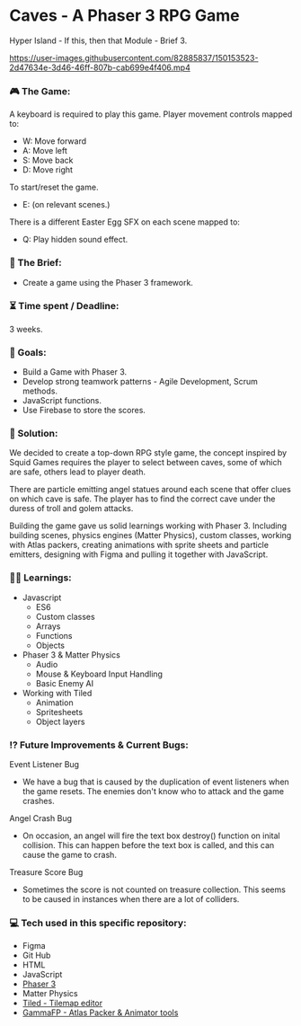 # Caves - A Phaser 3 RPG Game

Hyper Island - If this, then that Module - Brief 3.

https://user-images.githubusercontent.com/82885837/150153523-2d47634e-3d46-46ff-807b-cab699e4f406.mp4

### :video_game: The Game:

A keyboard is required to play this game. Player movement controls mapped to:

-   W: Move forward
-   A: Move left
-   S: Move back
-   D: Move right

To start/reset the game.

-   E: (on relevant scenes.)

There is a different Easter Egg SFX on each scene mapped to:

-   Q: Play hidden sound effect.

### :open_file_folder: The Brief:

-   Create a game using the Phaser 3 framework.

### :hourglass_flowing_sand: Time spent / Deadline:

3 weeks.

### :dart: Goals:

-   Build a Game with Phaser 3.
-   Develop strong teamwork patterns - Agile Development, Scrum methods.
-   JavaScript functions.
-   Use Firebase to store the scores.

### :mechanical_arm: Solution:

We decided to create a top-down RPG style game, the concept inspired by Squid Games requires the player to select between caves, some of which are safe, others lead to player death.

There are particle emitting angel statues around each scene that offer clues on which cave is safe. The player has to find the correct cave under the duress of troll and golem attacks.

Building the game gave us solid learnings working with Phaser 3. Including building scenes, physics engines (Matter Physics), custom classes, working with Atlas packers, creating animations with sprite sheets and particle emitters, designing with Figma and pulling it together with JavaScript.

### :man_student: Learnings:

-   Javascript
    -   ES6
    -   Custom classes
    -   Arrays
    -   Functions
    -   Objects
-   Phaser 3 & Matter Physics
    -   Audio
    -   Mouse & Keyboard Input Handling
    -   Basic Enemy AI
-   Working with Tiled
    -   Animation
    -   Spritesheets
    -   Object layers

### :interrobang: Future Improvements & Current Bugs:

Event Listener Bug

-   We have a bug that is caused by the duplication of event listeners when the game resets. The enemies don't know who to attack and the game crashes.

Angel Crash Bug

-   On occasion, an angel will fire the text box destroy() function on inital collision. This can happen before the text box is called, and this can cause the game to crash.

Treasure Score Bug

-   Sometimes the score is not counted on treasure collection. This seems to be caused in instances when there are a lot of colliders.

### :computer: Tech used in this specific repository:

-   Figma
-   Git Hub
-   HTML
-   JavaScript
-   [Phaser 3](https://phaser.io/phaser3)
-   Matter Physics
-   [Tiled - Tilemap editor](https://www.mapeditor.org/)
-   [GammaFP - Atlas Packer & Animator tools](https://gammafp.com/tools)

